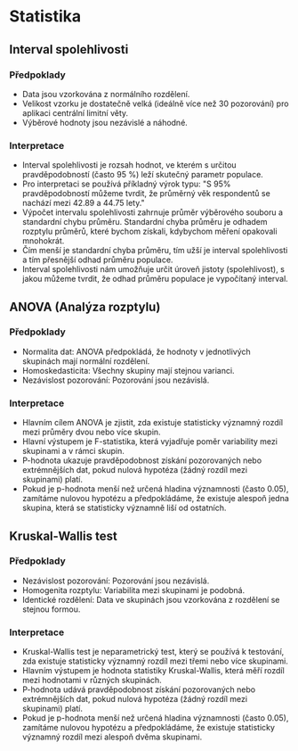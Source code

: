 # Statistika

## **Interval spolehlivosti**

### **Předpoklady**

- Data jsou vzorkována z normálního rozdělení.
- Velikost vzorku je dostatečně velká (ideálně více než 30 pozorování) pro aplikaci centrální limitní věty.
- Výběrové hodnoty jsou nezávislé a náhodné.

### **Interpretace**

- Interval spolehlivosti je rozsah hodnot, ve kterém s určitou pravděpodobností (často 95 %) leží skutečný parametr populace.
- Pro interpretaci se používá příkladný výrok typu: "S 95% pravděpodobností můžeme tvrdit, že průměrný věk respondentů se nachází mezi 42.89 a 44.75 lety."
- Výpočet intervalu spolehlivosti zahrnuje průměr výběrového souboru a standardní chybu průměru. Standardní chyba průměru je odhadem rozptylu průměrů, které bychom získali, kdybychom měření opakovali mnohokrát.
- Čím menší je standardní chyba průměru, tím užší je interval spolehlivosti a tím přesnější odhad průměru populace.
- Interval spolehlivosti nám umožňuje určit úroveň jistoty (spolehlivost), s jakou můžeme tvrdit, že odhad průměru populace je vypočítaný interval.

## **ANOVA (Analýza rozptylu)**

### **Předpoklady**

- Normalita dat: ANOVA předpokládá, že hodnoty v jednotlivých skupinách mají normální rozdělení.
- Homoskedasticita: Všechny skupiny mají stejnou varianci.
- Nezávislost pozorování: Pozorování jsou nezávislá.

### **Interpretace**

- Hlavním cílem ANOVA je zjistit, zda existuje statisticky významný rozdíl mezi průměry dvou nebo více skupin.
- Hlavní výstupem je F-statistika, která vyjadřuje poměr variability mezi skupinami a v rámci skupin.
- P-hodnota ukazuje pravděpodobnost získání pozorovaných nebo extrémnějších dat, pokud nulová hypotéza (žádný rozdíl mezi skupinami) platí.
- Pokud je p-hodnota menší než určená hladina významnosti (často 0.05), zamítáme nulovou hypotézu a předpokládáme, že existuje alespoň jedna skupina, která se statisticky významně liší od ostatních.

## **Kruskal-Wallis test**

### **Předpoklady**

- Nezávislost pozorování: Pozorování jsou nezávislá.
- Homogenita rozptylu: Variabilita mezi skupinami je podobná.
- Identické rozdělení: Data ve skupinách jsou vzorkována z rozdělení se stejnou formou.

### **Interpretace**

- Kruskal-Wallis test je neparametrický test, který se používá k testování, zda existuje statisticky významný rozdíl mezi třemi nebo více skupinami.
- Hlavním výstupem je hodnota statistiky Kruskal-Wallis, která měří rozdíl mezi hodnotami v různých skupinách.
- P-hodnota udává pravděpodobnost získání pozorovaných nebo extrémnějších dat, pokud nulová hypotéza (žádný rozdíl mezi skupinami) platí.
- Pokud je p-hodnota menší než určená hladina významnosti (často 0.05), zamítáme nulovou hypotézu a předpokládáme, že existuje statisticky významný rozdíl mezi alespoň dvěma skupinami.
